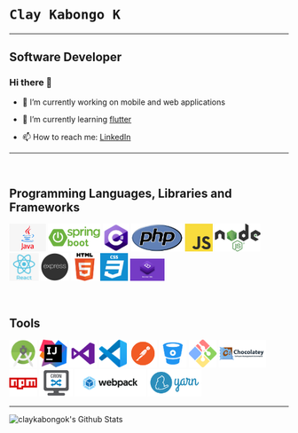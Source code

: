 # `Clay Kabongo K`

---

## Software Developer

### Hi there 👋

- 🔭 I’m currently working on mobile and web applications
- 🌱 I’m currently learning [flutter](https://flutter.dev/)

- 📫 How to reach me: [LinkedIn](https://za.linkedin.com/in/clay-kabongo-k-2b38b156)

<!--
**claykabongok/claykabongok** is a ✨ _special_ ✨ repository because its `README.md` (this file) appears on your GitHub profile.

Here are some ideas to get you started:

🔭 I’m currently working on mobile and web applications
🌱 I’m currently learning [flutter](https://flutter.dev/)
-- 👯 I’m looking to collaborate on ...
- 🤔 I’m looking for help with ...
- 💬 Ask me about ...
 📫 How to reach me: [LinkedIn](https://za.linkedin.com/in/clay-kabongo-k-2b38b156)
- 😄 Pronouns: ...
⚡ Fun fact: Enjoy craft beer
-->

---

<br/>

## Programming Languages, Libraries and Frameworks

<img src="https://github.com/claykabongok/claykabongok/blob/master/Readme/languages/java.jpg?raw=true"  
height='50'> <img src="https://github.com/claykabongok/claykabongok/blob/master/Readme/languages/springboot.png?raw=true"  
height='50'> <img src="https://github.com/claykabongok/claykabongok/blob/master/Readme/languages/cshap.jpeg?raw=true"  
height='50'> <img src="https://github.com/claykabongok/claykabongok/blob/master/Readme/languages/php.png?raw=true"  
height='50'> <img src="https://github.com/claykabongok/claykabongok/blob/master/Readme/languages/js.jpg?raw=true"  
height='50'> <img src="https://github.com/claykabongok/claykabongok/blob/master/Readme/languages/node3.png?raw=true"  
height='50'> <img src="https://github.com/claykabongok/claykabongok/blob/master/Readme/languages/reactjs.png?raw=true"  
height='50'> <img src="https://github.com/claykabongok/claykabongok/blob/master/Readme/languages/expressjs.png?raw=true"  
height='50'> <img src="https://github.com/claykabongok/claykabongok/blob/master/Readme/languages/html5.png?raw=true"  
height='50'> <img src="https://github.com/claykabongok/claykabongok/blob/master/Readme/languages/css3.png?raw=true"  
height='50'> <img src="https://github.com/claykabongok/claykabongok/blob/master/Readme/languages/bootstrap.jpg?raw=true"  
height='40'>

<br/>

## Tools

<img src="https://github.com/claykabongok/claykabongok/blob/master/Readme/tools/androidstudio.png?raw=true"  
height='50'> <img src="https://github.com/claykabongok/claykabongok/blob/master/Readme/tools/intellij.png?raw=true"  
height='50'> <img src="https://github.com/claykabongok/claykabongok/blob/master/Readme/tools/visual-studio.png?raw=true"  
height='50'> <img src="https://github.com/claykabongok/claykabongok/blob/master/Readme/tools/vscode.png?raw=true"  
height='50'> <img src="https://github.com/claykabongok/claykabongok/blob/master/Readme/tools/postman.png?raw=true"  
height='50'> <img src="https://github.com/claykabongok/claykabongok/blob/master/Readme/tools/bibucket.png?raw=true"  
height='50'> <img src="https://github.com/claykabongok/claykabongok/blob/master/Readme/tools/git_windows.png?raw=true"  
height='50'> <img src="https://github.com/claykabongok/claykabongok/blob/master/Readme/tools/icon_slogan.png?raw=true"  
height='50'> <img src="https://github.com/claykabongok/claykabongok/blob/master/Readme/tools/npm.png?raw=true"  
height='50'> <img src="https://github.com/claykabongok/claykabongok/blob/master/Readme/tools/sb_cron_icon.png?raw=true"  
height='50'> <img src="https://github.com/claykabongok/claykabongok/blob/master/Readme/tools/webpack.png?raw=true"  
height='50'> <img src="https://github.com/claykabongok/claykabongok/blob/master/Readme/tools/yarnpackage.png?raw=true"  
height='50'>

---

<img align="left" alt="claykabongok's Github Stats" src="https://github-readme-stats.vercel.app/api?username=claykabongok&&count_private=true&show_icons=true&hide_border=true" />
